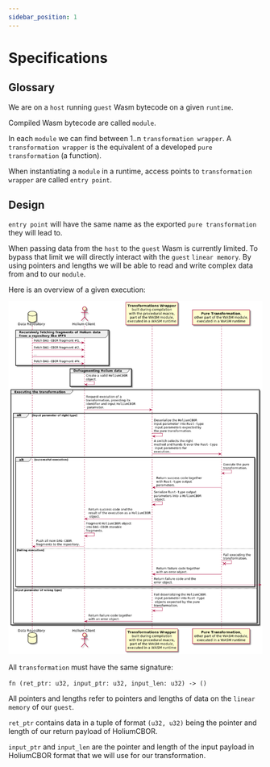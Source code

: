 ```yaml
---
sidebar_position: 1
---
```


# Specifications

## Glossary

We are on a `host` running `guest` Wasm bytecode on a given `runtime`.

Compiled Wasm bytecode are called `module`.

In each `module` we can find between 1..n `transformation wrapper`. A `transformation wrapper` is the
equivalent of a developed `pure transformation` (a function).

When instantiating a `module` in a runtime, access points to `transformation wrapper` are called 
`entry point`.

## Design

`entry point` will have the same name as the exported `pure transformation` they will lead to.

When passing data from the `host` to the `guest` Wasm is currently limited. To bypass that limit we 
will directly interact with the `guest` `linear memory`. By using pointers and lengths we will be able
to read and write complex data from and to our `module`.

Here is an overview of a given execution:

![Sequence diagram](../../static/img/sdk/sequence_diagram.png)

All `transformation` must have the same signature:

`fn (ret_ptr: u32, input_ptr: u32, input_len: u32) -> ()`

All pointers and lengths refer to pointers and lengths of data on the `linear memory` of our `guest`.

`ret_ptr` contains data in a tuple of format `(u32, u32)` being the pointer and length of our return
payload of HoliumCBOR.

`input_ptr` and `input_len` are the pointer and length of the input payload in HoliumCBOR format that
we will use for our transformation.
